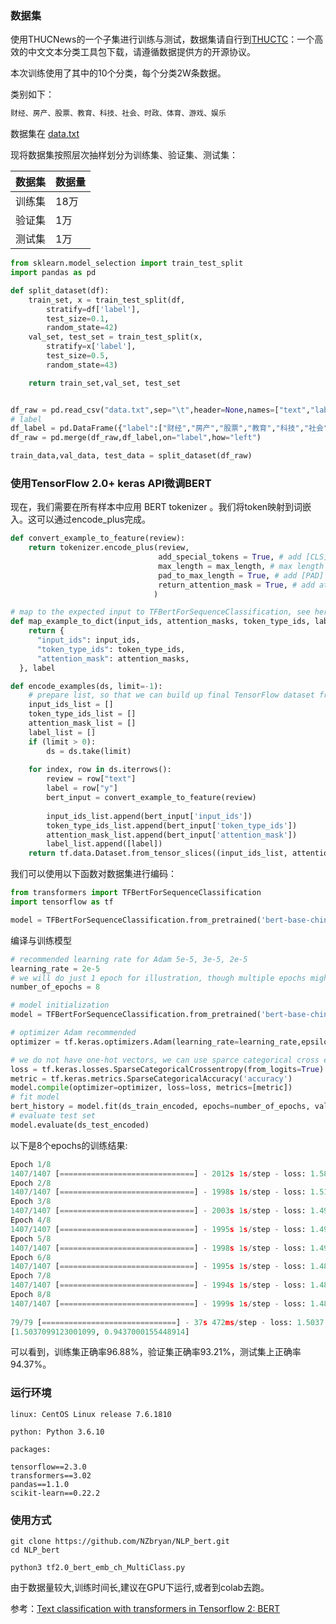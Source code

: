 ### 数据集

使用THUCNews的一个子集进行训练与测试，数据集请自行到[THUCTC](https://link.zhihu.com/?target=http%3A//thuctc.thunlp.org/)：一个高效的中文文本分类工具包下载，请遵循数据提供方的开源协议。

本次训练使用了其中的10个分类，每个分类2W条数据。

类别如下：

```python
财经、房产、股票、教育、科技、社会、时政、体育、游戏、娱乐
```

数据集在 [data.txt](https://github.com/NZbryan/MachineLearning/blob/master/NLP/data.txt)

现将数据集按照层次抽样划分为训练集、验证集、测试集：

| 数据集 | 数据量 |
| ------ | ------ |
| 训练集 | 18万   |
| 验证集 | 1万    |
| 测试集 | 1万    |

```python
from sklearn.model_selection import train_test_split
import pandas as pd

def split_dataset(df):
    train_set, x = train_test_split(df, 
        stratify=df['label'],
        test_size=0.1, 
        random_state=42)
    val_set, test_set = train_test_split(x, 
        stratify=x['label'],
        test_size=0.5, 
        random_state=43)

    return train_set,val_set, test_set


df_raw = pd.read_csv("data.txt",sep="\t",header=None,names=["text","label"])    
# label
df_label = pd.DataFrame({"label":["财经","房产","股票","教育","科技","社会","时政","体育","游戏","娱乐"],"y":list(range(10))})
df_raw = pd.merge(df_raw,df_label,on="label",how="left")

train_data,val_data, test_data = split_dataset(df_raw)
```







### 使用TensorFlow 2.0+ keras API微调BERT

现在，我们需要在所有样本中应用 BERT  tokenizer 。我们将token映射到词嵌入。这可以通过encode_plus完成。

```python
def convert_example_to_feature(review):
    return tokenizer.encode_plus(review, 
                                 add_special_tokens = True, # add [CLS], [SEP]
                                 max_length = max_length, # max length of the text that can go to BERT
                                 pad_to_max_length = True, # add [PAD] tokens
                                 return_attention_mask = True, # add attention mask to not focus on pad tokens
                                )

# map to the expected input to TFBertForSequenceClassification, see here 
def map_example_to_dict(input_ids, attention_masks, token_type_ids, label):
    return {
      "input_ids": input_ids,
      "token_type_ids": token_type_ids,
      "attention_mask": attention_masks,
  }, label

def encode_examples(ds, limit=-1):
    # prepare list, so that we can build up final TensorFlow dataset from slices.
    input_ids_list = []
    token_type_ids_list = []
    attention_mask_list = []
    label_list = []
    if (limit > 0):
        ds = ds.take(limit)
    
    for index, row in ds.iterrows():
        review = row["text"]
        label = row["y"]
        bert_input = convert_example_to_feature(review)
  
        input_ids_list.append(bert_input['input_ids'])
        token_type_ids_list.append(bert_input['token_type_ids'])
        attention_mask_list.append(bert_input['attention_mask'])
        label_list.append([label])
    return tf.data.Dataset.from_tensor_slices((input_ids_list, attention_mask_list, token_type_ids_list, label_list)).map(map_example_to_dict)
```



我们可以使用以下函数对数据集进行编码：

```python
from transformers import TFBertForSequenceClassification
import tensorflow as tf

model = TFBertForSequenceClassification.from_pretrained('bert-base-chinese', num_labels=10)
```



编译与训练模型

```python
# recommended learning rate for Adam 5e-5, 3e-5, 2e-5
learning_rate = 2e-5
# we will do just 1 epoch for illustration, though multiple epochs might be better as long as we will not overfit the model
number_of_epochs = 8

# model initialization
model = TFBertForSequenceClassification.from_pretrained('bert-base-chinese', num_labels=10)

# optimizer Adam recommended
optimizer = tf.keras.optimizers.Adam(learning_rate=learning_rate,epsilon=1e-08, clipnorm=1)

# we do not have one-hot vectors, we can use sparce categorical cross entropy and accuracy
loss = tf.keras.losses.SparseCategoricalCrossentropy(from_logits=True)
metric = tf.keras.metrics.SparseCategoricalAccuracy('accuracy')
model.compile(optimizer=optimizer, loss=loss, metrics=[metric])
# fit model
bert_history = model.fit(ds_train_encoded, epochs=number_of_epochs, validation_data=ds_val_encoded)
# evaluate test set
model.evaluate(ds_test_encoded)
```



以下是8个epochs的训练结果:

```python
Epoch 1/8
1407/1407 [==============================] - 2012s 1s/step - loss: 1.5890 - accuracy: 0.8952 - val_loss: 1.5220 - val_accuracy: 0.9298
Epoch 2/8
1407/1407 [==============================] - 1998s 1s/step - loss: 1.5114 - accuracy: 0.9390 - val_loss: 1.5133 - val_accuracy: 0.9317
Epoch 3/8
1407/1407 [==============================] - 2003s 1s/step - loss: 1.4998 - accuracy: 0.9487 - val_loss: 1.5126 - val_accuracy: 0.9331
Epoch 4/8
1407/1407 [==============================] - 1995s 1s/step - loss: 1.4941 - accuracy: 0.9563 - val_loss: 1.5090 - val_accuracy: 0.9369
Epoch 5/8
1407/1407 [==============================] - 1998s 1s/step - loss: 1.4901 - accuracy: 0.9612 - val_loss: 1.5099 - val_accuracy: 0.9367
Epoch 6/8
1407/1407 [==============================] - 1995s 1s/step - loss: 1.4876 - accuracy: 0.9641 - val_loss: 1.5104 - val_accuracy: 0.9346
Epoch 7/8
1407/1407 [==============================] - 1994s 1s/step - loss: 1.4859 - accuracy: 0.9668 - val_loss: 1.5104 - val_accuracy: 0.9356
Epoch 8/8
1407/1407 [==============================] - 1999s 1s/step - loss: 1.4845 - accuracy: 0.9688 - val_loss: 1.5114 - val_accuracy: 0.9321
                
79/79 [==============================] - 37s 472ms/step - loss: 1.5037 - accuracy: 0.9437
[1.5037099123001099, 0.9437000155448914]
```



可以看到，训练集正确率96.88%，验证集正确率93.21%，测试集上正确率94.37%。





### 运行环境

```shell
linux: CentOS Linux release 7.6.1810

python: Python 3.6.10

packages:

tensorflow==2.3.0
transformers==3.02
pandas==1.1.0
scikit-learn==0.22.2
```



### 使用方式

```shell
git clone https://github.com/NZbryan/NLP_bert.git
cd NLP_bert

python3 tf2.0_bert_emb_ch_MultiClass.py
```


由于数据量较大,训练时间长,建议在GPU下运行,或者到colab去跑。



参考：[Text classification with transformers in Tensorflow 2: BERT](https://medium.com/atheros/text-classification-with-transformers-in-tensorflow-2-bert-2f4f16eff5ad)
